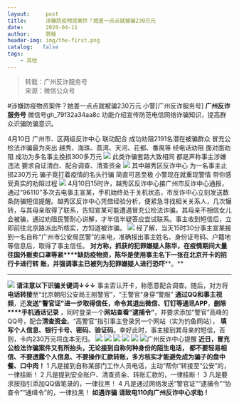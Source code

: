 ```yaml
---
layout:     post
title:      涉嫌防疫物资案件？她差一点点就被骗230万元
date:       2020-04-11
author:     转载
header-img: img/the-first.png
catalog:   false
tags:
    - 其他
---
```


<blockquote><p>转载：广州反诈服务号<br>
来源：微信公众号</p></blockquote>

#涉嫌防疫物资案件？她差一点点就被骗230万元
小警[广州反诈服务号]
**广州反诈服务号**
微信号gh_79f32a34aa8c
功能介绍宣传防范电信网络诈骗知识，提高群众识骗防骗意识。

4月10日
广州市、区两级反诈中心
联动配合
成功劝阻2191名潜在被骗群众
冒充公检法诈骗最为突出
越秀、海珠、荔湾、天河、花都、番禺等
经电话劝阻
面对面劝阻
成功为多名事主挽损300多万元
![]({{site.baseurl}}/postimg/U80CvqU0rQpqj9pNvr4f6iaFkJlGKvT6OseuWoqwicSE8XozjLOXHsWyVL1yIgMKz1S5ibfmulnwmEDZTO7cF54Kg.gif)
此类诈骗套路大致相同
都是声称事主涉嫌违法
要求自证清白、配合调查、清查资金
![]({{site.baseurl}}/postimg/MVPvEL7Qg0EG55x64HZK7bP5zLZ01Hibl1BIEQbEUUKJ3ICkKgpDWDnE6x69TVhaMEAO4oFbics2iayQbPD2ELtLg.gif)
其中越秀区反诈中心
为一名事主止损230万元
骗子竟打着疫情的名头行骗
简直可恶至极
小警现在就重现警情
带你感受真实的劝阻过程
![]({{site.baseurl}}/postimg/fgnkxfGnnkTkJIfWr9IueKsXFibaLaicJkRxJibPxKsxQFia5bylsyH1fdOBgDd11ibnth10uSKyNh4zdIMSmu09N7Q.gif)
4月10日15时许，越秀区反诈中心接广州市反诈中心通报，通过“96110”多次去电事主宣某，手机始终处于关机状态，市反诈中心立刻发送数条防骗短信提醒。越秀区反诈中心凭借经验分析，便紧急寻找相关关系人，几次辗转，与其母亲取得了联系，告知宣某可能遭遇冒充公检法诈骗。其母亲不相信女儿会被骗，通过劝阻民警耐心讲解，才半信半疑答应尝试联系。事主收到短信后，立即前往北京路派出所核实，方知道被诈骗。
![]({{site.baseurl}}/postimg/U80CvqU0rQpqj9pNvr4f6iaFkJlGKvT6O7fck691icQoF5CPVnh43lenptqfZFlFGgIzeibVYBAhtVHbTc7JoibglA.jpeg)
经了解，当天15时30分事主宣某接到一名自称“广州市公安局民警”的来电，准确报出事主姓名、身份证号码、户籍地等信息后，取得了事主信任。
**对方称，抓获的犯罪嫌疑人陈华，在疫情期间大量往国外贩卖口罩等紧****缺防疫物资，陈华是使用事主名下一张在北京开卡的招行卡进行转**
**账，并强调事主已被列为****犯罪嫌疑人进行****恐吓****。**
****
![]({{site.baseurl}}/postimg/U80CvqU0rQpqj9pNvr4f6iaFkJlGKvT6OEjkic8h7k005SvhZvTcwKv9BufuU1j0BaNuseqgETIloy5vvd8pMedg.gif)
**请注意以下****识****骗关键词↓↓↓**
事主否认开卡，称愿意配合调查。随后，对方将**电话****转****接**至“北京朝阳公安局王刚警官”，“王警官”身穿“警服”
**通过QQ和事主视频**，还**发送"警官证"**进一步取得信任，命令其**退出微信、钉钉等通讯APP**，**删除****手机通话记录**
，同时登录一个**网站查看“逮捕令”**，并要求添加“警官”高峰的QQ号，配合**清查资金**。“高警官”指引事主登录另一个网站（实为钓鱼网站），
**填写个人信息、银行卡号、密码、验证码**。幸好此时，事主接到其母亲的短信，否则，卡内230万元将血本无归。
![]({{site.baseurl}}/postimg/U80CvqU0rQpqj9pNvr4f6iaFkJlGKvT6OrTyPvB7W3PceXBsTpRwfAtauMQ7DbSxgTbn35kTp6LQWbYtPyECGJw.jpeg)
![]({{site.baseurl}}/postimg/7QRTvkK2qC5HYZxibqap8N1OgxtbPMNIbhSRbdm4dsq9WjPWcGLibKnoWFloeFDyTGEa27fibYkWPI4Fl1iaticb9gQ.gif)
![]({{site.baseurl}}/postimg/U80CvqU0rQpqj9pNvr4f6iaFkJlGKvT6Ovw5PnQia3ybBRHxGWcmhnMzaymXqhBzsusiabXQn2KCYqOb3e5qt5f2g.jpeg)
![]({{site.baseurl}}/postimg/7QRTvkK2qC5HYZxibqap8N1OgxtbPMNIbhSRbdm4dsq9WjPWcGLibKnoWFloeFDyTGEa27fibYkWPI4Fl1iaticb9gQ.gif)
![]({{site.baseurl}}/postimg/U80CvqU0rQpqj9pNvr4f6iaFkJlGKvT6OpVtVn9l751NoO8Bfeb40eZy00PmjibYIIqnQeealTZezwOCeRhwk8Vw.jpeg)
![]({{site.baseurl}}/postimg/7QRTvkK2qC7cicJefAWWCZUSrzmhVn0GrT7g8GiclahnEAIJI2IuRSqpkOoLmzSBAwPicl4dDQMDxVK6o09M6vsEQ.png)广州反诈中心提醒
****近日，冒充公检法诈骗案件又有所抬头，无论接到自称何种身份的陌生电话，**
都不要轻易相信、不要透露个人信息、不要操作汇款转账，多方核实才能避免成为骗子的盘中餐、口中肉！**
1
凡是接到自称某部门工作人员电话，主动“帮你”转接至“公安”的，一律挂断！
2
凡是提到安全账户、清查资金、转账汇款的，一律挂断！
3
凡是要求按指引添加QQ做笔录的，一律拉黑！
4
凡是通过网络发送“警官证”“逮捕令”“协查令”“通缉令”的，一律拉黑！
**如遇诈骗**
**请致电110向广州反诈中心求助！**
